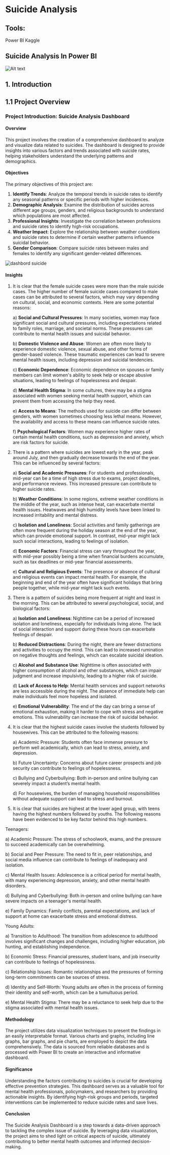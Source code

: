 # Suicide Analysis
## Tools:
Power BI
Kaggle

## Suicide Analysis In Power BI
![Alt text](https://sabrangindia.in/sites/default/files/inline-images/Suicide.jpg)

## 1. Introduction
## 1.1 Project Overview 
### Project Introduction: Suicide Analysis Dashboard

#### Overview
This project involves the creation of a comprehensive dashboard to analyze and visualize data related to suicides. The dashboard is designed to provide insights into various factors and trends associated with suicide rates, helping stakeholders understand the underlying patterns and demographics.

#### Objectives
The primary objectives of this project are:
1. **Identify Trends**: Analyze the temporal trends in suicide rates to identify any seasonal patterns or specific periods with higher incidences.
2. **Demographic Analysis**: Examine the distribution of suicides across different age groups, genders, and religious backgrounds to understand which populations are most affected.
3. **Professional Insights**: Investigate the correlation between professions and suicide rates to identify high-risk occupations.
4. **Weather Impact**: Explore the relationship between weather conditions and suicide rates to determine if certain weather patterns influence suicidal behavior.
5. **Gender Comparison**: Compare suicide rates between males and females to identify any significant gender-related differences.

![dashbord suicide](https://github.com/user-attachments/assets/100553cc-4738-4388-8376-e1d888d8b4f0)

#### Insights
1. It is clear that the female suicide cases were more than the male suicide cases. The higher number of female suicide cases compared to male cases can be attributed to several factors, which may vary depending on cultural, social, and economic contexts. Here are some potential reasons:

    a) **Social and Cultural Pressures**: In many societies, women may face significant social and cultural pressures, including expectations related to family roles, marriage, and 
       societal norms. These pressures can contribute to mental health issues and suicidal behavior.
    
    b) **Domestic Violence and Abuse**: Women are often more likely to experience domestic violence, sexual abuse, and other forms of gender-based violence. These traumatic experiences 
       can lead to severe mental health issues, including depression and suicidal tendencies.
    
    c) **Economic Dependence**: Economic dependence on spouses or family members can limit women's ability to seek help or escape abusive situations, leading to feelings of hopelessness 
       and despair.
    
    d) **Mental Health Stigma**: In some cultures, there may be a stigma associated with women seeking mental health support, which can prevent them from accessing the help they need.
    
    e) **Access to Means**: The methods used for suicide can differ between genders, with women sometimes choosing less lethal means. However, the availability and access to these means 
       can influence suicide rates.
    
    f) **Psychological Factors**: Women may experience higher rates of certain mental health conditions, such as depression and anxiety, which are risk factors for suicide.

2. There is a pattern where suicides are lowest early in the year, peak around July, and then gradually decrease towards the end of the year. This can be influenced by several factors:

      a) **Social and Academic Pressures**: For students and professionals, mid-year can be a time of high stress due to exams, project deadlines, and performance reviews. This                 increased pressure can contribute to higher suicide rates.
      
      b) **Weather Conditions**: In some regions, extreme weather conditions in the middle of the year, such as intense heat, can exacerbate mental health issues. Heatwaves and high             humidity levels have been linked to increased irritability and mental distress.
      
      c) **Isolation and Loneliness**: Social activities and family gatherings are often more frequent during the holiday season at the end of the year, which can provide emotional 
       support. In contrast, mid-year might lack such social interactions, leading to feelings of isolation.
      
      d) **Economic Factors**: Financial stress can vary throughout the year, with mid-year possibly being a time when financial burdens accumulate, such as tax deadlines or mid-year 
       financial assessments.
      
      e) **Cultural and Religious Events**: The presence or absence of cultural and religious events can impact mental health. For example, the beginning and end of the year often have 
       significant holidays that bring people together, while mid-year might lack such events.

3. There is a pattern of suicides being more frequent at night and least in the morning. This can be attributed to several psychological, social, and biological factors:

    a) **Isolation and Loneliness**: Nighttime can be a period of increased isolation and loneliness, especially for individuals living alone. The lack of social interaction and support during these hours can exacerbate feelings of despair.
    
    b) **Reduced Distractions**: During the night, there are fewer distractions and activities to occupy the mind. This can lead to increased rumination on negative thoughts and feelings, which can escalate suicidal ideation.
    
    c) **Alcohol and Substance Use**: Nighttime is often associated with higher consumption of alcohol and other substances, which can impair judgment and increase impulsivity, leading to a higher risk of suicide.
    
    d) **Lack of Access to Help**: Mental health services and support networks are less accessible during the night. The absence of immediate help can make individuals feel more hopeless and isolated.
    
    e) **Emotional Vulnerability**: The end of the day can bring a sense of emotional exhaustion, making it harder to cope with stress and negative emotions. This vulnerability can increase the risk of suicidal behavior.
   
4. It is clear that the highest suicide cases involve the students followed by housewives. This can be attributed to the following reasons:
   
   a) Academic Pressure: Students often face immense pressure to perform well academically, which can lead to stress, anxiety, and depression.
   
   b) Future Uncertainty: Concerns about future career prospects and job security can contribute to feelings of hopelessness.
   
   c) Bullying and Cyberbullying: Both in-person and online bullying can severely impact a student’s mental health.
   
   d) For housewives, the burden of managing household responsibilities without adequate support can lead to stress and burnout.
   
6. It is clear that suicides are highest at the lower aged group, with teens having the highest numbers followed by youths. The following reasons have been evidenced to be key factor behind this high numbers.

Teenagers:

a) Academic Pressure: The stress of schoolwork, exams, and the pressure to succeed academically can be overwhelming.

b) Social and Peer Pressure: The need to fit in, peer relationships, and social media influence can contribute to feelings of inadequacy and isolation.

c) Mental Health Issues: Adolescence is a critical period for mental health, with many experiencing depression, anxiety, and other mental health disorders.

d) Bullying and Cyberbullying: Both in-person and online bullying can have severe impacts on a teenager's mental health.

e) Family Dynamics: Family conflicts, parental expectations, and lack of support at home can exacerbate stress and emotional distress.

Young Adults:

a) Transition to Adulthood: The transition from adolescence to adulthood involves significant changes and challenges, including higher education, job hunting, and establishing independence.

b) Economic Stress: Financial pressures, student loans, and job insecurity can contribute to feelings of hopelessness.

c) Relationship Issues: Romantic relationships and the pressures of forming long-term commitments can be sources of stress.

d) Identity and Self-Worth: Young adults are often in the process of forming their identity and self-worth, which can be a tumultuous period.

e) Mental Health Stigma: There may be a reluctance to seek help due to the stigma associated with mental health issues.

#### Methodology
The project utilizes data visualization techniques to present the findings in an easily interpretable format. Various charts and graphs, including line graphs, bar graphs, and pie charts, are employed to depict the data comprehensively. The data is sourced from reliable databases and is processed with Power BI to create an interactive and informative dashboard.

#### Significance
Understanding the factors contributing to suicides is crucial for developing effective prevention strategies. This dashboard serves as a valuable tool for mental health professionals, policymakers, and researchers by providing actionable insights. By identifying high-risk groups and periods, targeted interventions can be implemented to reduce suicide rates and save lives.

#### Conclusion
The Suicide Analysis Dashboard is a step towards a data-driven approach to tackling the complex issue of suicide. By leveraging data visualization, the project aims to shed light on critical aspects of suicide, ultimately contributing to better mental health outcomes and informed decision-making.

